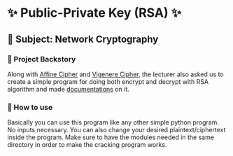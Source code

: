 # ✨ Public-Private Key (RSA) ✨
## 📎 Subject: Network Cryptography
### 📖 Project Backstory
Along with [Affine Cipher](https://github.com/sinatraXX/Affine-Cipher) and [Vigenere Cipher](https://github.com/sinatraXX/Vigenere-Cipher), the lecturer also asked us to create a simple program for doing both encrypt and decrypt with RSA algorithm and made [documentations](https://drive.google.com/file/d/1eJ0n9NELsnuXXV9H4clOYJj2oYttAbeD/view) on it.
### 📝 How to use
Basically you can use this program like any other simple python program. No inputs necessary. You can also change your desired plaintext/ciphertext inside the program. Make sure to have the modules needed in the same directory in order to make the cracking program works.
